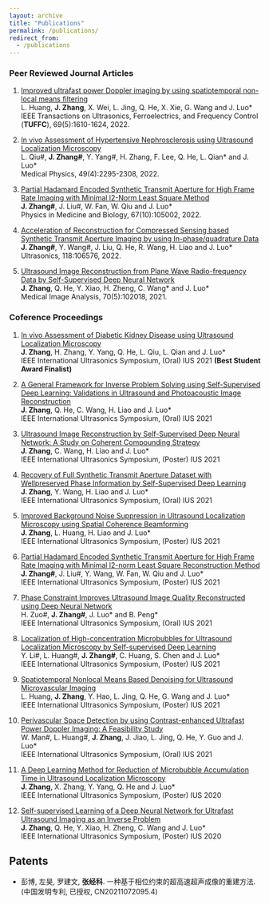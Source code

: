 ```yaml
---
layout: archive
title: "Publications"
permalink: /publications/
redirect_from:
  - /publications
---
```



### Peer Reviewed Journal Articles
  
1. [Improved ultrafast power Doppler imaging by using spatiotemporal non-local means filtering](https://ieeexplore.ieee.org/document/9732976)<br>
  L. Huang, **J. Zhang**, X. Wei, L. Jing, Q. He, X. Xie, G. Wang and J. Luo*<br>
  IEEE Transactions on Ultrasonics, Ferroelectrics, and Frequency Control (**TUFFC**), 69(5):1610-1624, 2022.<br>
  
2. [In vivo Assessment of Hypertensive Nephrosclerosis using Ultrasound Localization Microscopy](https://aapm.onlinelibrary.wiley.com/doi/10.1002/mp.15583)<br>
  L. Qiu#, **J. Zhang#**, Y. Yang#, H. Zhang, F. Lee, Q. He, L. Qian* and J. Luo*<br>
  Medical Physics, 49(4):2295-2308, 2022.<br>
  
3. [Partial Hadamard Encoded Synthetic Transmit Aperture for High Frame Rate Imaging with Minimal l2-Norm Least Square Method](https://iopscience.iop.org/article/10.1088/1361-6560/ac6202)<br>
  **J. Zhang#**, J. Liu#, W. Fan, W. Qiu and J. Luo*<br>
  Physics in Medicine and Biology, 67(10):105002, 2022.<br>
  
4. [Acceleration of Reconstruction for Compressed Sensing based Synthetic Transmit Aperture Imaging by using In-phase/quadrature Data](https://www.sciencedirect.com/science/article/abs/pii/S0041624X2100202X?via%3Dihub)<br>
  **J. Zhang#**, Y. Wang#, J. Liu, Q. He, R. Wang, H. Liao and J. Luo*<br>
  Ultrasonics, 118:106576, 2022.<br>
  
5. [Ultrasound Image Reconstruction from Plane Wave Radio-frequency Data by Self-Supervised Deep Neural Network](https://www.sciencedirect.com/science/article/pii/S1361841521000645?via%3Dihub)<br>
  **J. Zhang**, Q. He, Y. Xiao, H. Zheng, C. Wang* and J. Luo*<br>
  Medical Image Analysis, 70(5):102018, 2021.<br>

  
### Coference Proceedings
  
1. [In vivo Assessment of Diabetic Kidney Disease using Ultrasound Localization Microscopy](https://ieeexplore.ieee.org/document/9593542)<br>
  **J. Zhang**, H. Zhang, Y. Yang, Q. He, L. Qiu, L. Qian and J. Luo*<br>
  IEEE International Ultrasonics Symposium, (Oral) IUS 2021 **(Best Student Award Finalist)**<br>
  
2. [A General Framework for Inverse Problem Solving using Self-Supervised Deep Learning: Validations in Ultrasound and Photoacoustic Image Reconstruction](https://ieeexplore.ieee.org/document/9593902)<br>
  **J. Zhang**, Q. He, C. Wang, H. Liao and J. Luo*<br>
  IEEE International Ultrasonics Symposium, (Oral) IUS 2021<br>
  
3. [Ultrasound Image Reconstruction by Self-Supervised Deep Neural Network: A Study on Coherent Compounding Strategy](https://ieeexplore.ieee.org/document/9593733)<br>
  **J. Zhang**, C. Wang, H. Liao and J. Luo*<br>
  IEEE International Ultrasonics Symposium, (Poster) IUS 2021<br>

4. [Recovery of Full Synthetic Transmit Aperture Dataset with Wellpreserved Phase Information by Self-Supervised Deep Learning](https://ieeexplore.ieee.org/document/9593862)<br>
  **J. Zhang**, Y. Wang, H. Liao and J. Luo*<br>
  IEEE International Ultrasonics Symposium, (Oral) IUS 2021<br>
  
5. [Improved Background Noise Suppression in Ultrasound Localization Microscopy using Spatial Coherence Beamforming](https://ieeexplore.ieee.org/document/9593582)<br>
  **J. Zhang**, L. Huang, H. Liao and J. Luo*<br>
  IEEE International Ultrasonics Symposium, (Poster) IUS 2021<br>
  
6. [Partial Hadamard Encoded Synthetic Transmit Aperture for High Frame Rate Imaging with Minimal l2-norm Least Square Reconstruction Method](https://ieeexplore.ieee.org/document/9593780)<br>
  **J. Zhang#**, J. Liu#, Y. Wang, W. Fan, W. Qiu and J. Luo*<br>
  IEEE International Ultrasonics Symposium, (Poster) IUS 2021<br>
  
7. [Phase Constraint Improves Ultrasound Image Quality Reconstructed using Deep Neural Network](https://ieeexplore.ieee.org/document/9593647)<br>
  H. Zuo#, **J. Zhang#**, J. Luo* and B. Peng*<br>
  IEEE International Ultrasonics Symposium, (Oral) IUS 2021<br>
  
8. [Localization of High-concentration Microbubbles for Ultrasound Localization Microscopy by Self-supervised Deep Learning](https://ieeexplore.ieee.org/document/9593750)<br>
  Y. Li#, L. Huang#, **J. Zhang#**, C. Huang, S. Chen and J. Luo*<br>
  IEEE International Ultrasonics Symposium, (Poster) IUS 2021<br>
  
9. [Spatiotemporal Nonlocal Means Based Denoising for Ultrasound Microvascular Imaging](https://ieeexplore.ieee.org/document/9593725)<br>
  L. Huang, **J. Zhang**, Y. Hao, L. Jing, Q. He, G. Wang and J. Luo*<br>
  IEEE International Ultrasonics Symposium, (Poster) IUS 2021<br>

10. [Perivascular Space Detection by using Contrast-enhanced Ultrafast Power Doppler Imaging: A Feasibility Study](https://ieeexplore.ieee.org/document/9593600)<br>
  W. Man#, L. Huang#, **J. Zhang**, J. Jiao, L. Jing, Q. He, Y. Guo and J. Luo*<br>
  IEEE International Ultrasonics Symposium, (Oral) IUS 2021<br>
  
11. [A Deep Learning Method for Reduction of Microbubble Accumulation Time in Ultrasound Localization Microscopy](https://ieeexplore.ieee.org/document/9251475)<br>
  **J. Zhang**, X. Zhang, Y. Yang, Q. He and J. Luo*<br>
  IEEE International Ultrasonics Symposium, (Poster) IUS 2020<br>
  
12. [Self-supervised Learning of a Deep Neural Network for Ultrafast Ultrasound Imaging as an Inverse Problem](https://ieeexplore.ieee.org/document/9251533)<br>
  **J. Zhang**, Q. He, Y. Xiao, H. Zheng, C. Wang and J. Luo*<br>
  IEEE International Ultrasonics Symposium, (Poster) IUS 2020<br>


## Patents
* 彭博, 左昊, 罗建文, **张经科**. 一种基于相位约束的超高速超声成像的重建方法. (中国发明专利, 已授权, CN20211072095.4)

